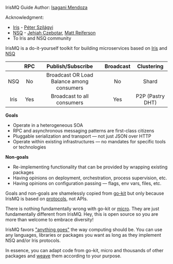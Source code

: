 <script>
  (function(i,s,o,g,r,a,m){i['GoogleAnalyticsObject']=r;i[r]=i[r]||function(){
  (i[r].q=i[r].q||[]).push(arguments)},i[r].l=1*new Date();a=s.createElement(o),
  m=s.getElementsByTagName(o)[0];a.async=1;a.src=g;m.parentNode.insertBefore(a,m)
  })(window,document,'script','//www.google-analytics.com/analytics.js','ga');

  ga('create', 'UA-71257746-1', 'auto');
  ga('send', 'pageview');

</script>

IrisMQ Guide Author: [Isagani Mendoza](http://twitter.com/ibm2100) <br>

Acknowledgment: <br>

- [Iris](https://github.com/project-iris) - [Péter Szilágyi](https://github.com/karalabe)
- [NSQ](https://github.com/nsqio) - [Jehiah Czebotar](https://github.com/jehiah), [Matt Reiferson](https://github.com/mreiferson)
- To Iris and NSQ community

IrisMQ is a do-it-yourself toolkit for building microservices based on [Iris](https://github.com/ibmendoza/project-iris) and [NSQ](http://nsq.io)

|      | RPC  | Publish/Subscribe                           |Broadcast     |Clustering       |
|:----:|:----:|:-------------------------------------------:|:------------:|:---------------:|
| NSQ  | No   | Broadcast OR Load Balance among consumers   |      No      |   Shard         |
| Iris | Yes  | Broadcast to all consumers                  |      Yes     |P2P (Pastry DHT) |


**Goals**

- Operate in a heterogeneous SOA
- RPC and asynchronous messaging patterns are first-class citizens
- Pluggable serialization and transport — not just JSON over HTTP
- Operate within existing infrastructures — no mandates for specific tools or technologies

**Non-goals**

- Re-implementing functionality that can be provided by wrapping existing packages
- Having opinions on deployment, orchestration, process supervision, etc.
- Having opinions on configuration passing — flags, env vars, files, etc.

Goals and non-goals are shamelessly copied from [go-kit](http://engineering.dailymotion.com/our-way-to-go) but only because IrisMQ is based on [protocols](https://medium.com/this-is-not-a-monad-tutorial/interview-with-jesper-louis-andersen-about-erlang-haskell-ocaml-go-idris-the-jvm-software-and-b0de06440fbd#), not APIs.

There is nothing fundamentally wrong with go-kit or [micro](https://github.com/micro/micro). They are just fundamentally different from IrisMQ. Hey, this is open source so you are more than welcome to embrace diversity!

IrisMQ favors ["anything goes"](https://en.wikipedia.org/wiki/Epistemological_anarchism) the way computing should be. You can use any languages, libraries or packages you want as long as they implement NSQ and/or Iris protocols.

In essence, you can adapt code from go-kit, micro and thousands of other packages and [weave](https://en.wikipedia.org/wiki/Ploceidae) them according to your purpose.

